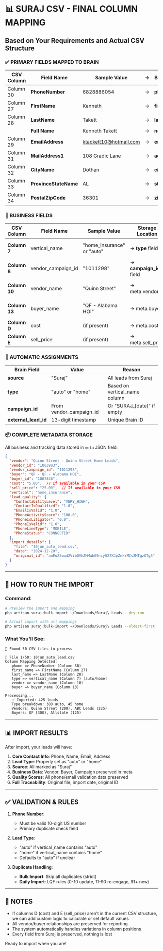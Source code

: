 # 📊 SURAJ CSV - FINAL COLUMN MAPPING

## Based on Your Requirements and Actual CSV Structure

### ✅ **PRIMARY FIELDS MAPPED TO BRAIN**

| CSV Column | Field Name | Sample Value | → | Brain Field | Notes |
|------------|------------|--------------|---|-------------|--------|
| Column 30 | **PhoneNumber** | 6828886054 | → | **phone** | Primary identifier |
| Column 27 | **FirstName** | Kenneth | → | **first_name** | |
| Column 28 | **LastName** | Takett | → | **last_name** | |
| | **Full Name** | Kenneth Takett | → | **name** | Combined |
| Column 29 | **EmailAddress** | ktackett10@hotmail.com | → | **email** | |
| Column 31 | **MailAddress1** | 108 Gradic Lane | → | **address** | |
| Column 32 | **CityName** | Dothan | → | **city** | |
| Column 33 | **ProvinceStateName** | AL | → | **state** | |
| Column 34 | **PostalZipCode** | 36301 | → | **zip_code** | |

### 💼 **BUSINESS FIELDS**

| CSV Column | Field Name | Sample Value | Storage Location | Purpose |
|------------|------------|--------------|------------------|---------|
| **Column 7** | vertical_name | "home_insurance" or "auto" | → **type** field | Determines if auto or home lead |
| **Column 8** | vendor_campaign_id | "1011298" | → **campaign_id** field | Vendor Campaign ID |
| **Column 10** | vendor_name | "Quinn Street" | → meta.vendor | Vendor (who you buy from) |
| **Column 13** | buyer_name | "QF - Alabama HOI" | → meta.buyer | Buyer (who buys from you) |
| **Column D** | cost | (if present) | → meta.cost | What you paid |
| **Column E** | sell_price | (if present) | → meta.sell_price | What you sell for |

### 🔄 **AUTOMATIC ASSIGNMENTS**

| Brain Field | Value | Reason |
|------------|-------|--------|
| **source** | "Suraj" | All leads from Suraj |
| **type** | "auto" or "home" | Based on vertical_name column |
| **campaign_id** | From vendor_campaign_id | Or "SURAJ_[date]" if empty |
| **external_lead_id** | 13-digit timestamp | Unique Brain ID |

### 📦 **COMPLETE METADATA STORAGE**

All business and tracking data stored in `meta` JSON field:

```json
{
  "vendor": "Quinn Street - Quinn Street Home Leads",
  "vendor_id": "1003803",
  "vendor_campaign_id": "1011298",
  "buyer": "QF - QF - Alabama HOI",
  "buyer_id": "1007846",
  "cost": "5.00",  // If available in your CSV
  "sell_price": "25.00",  // If available in your CSV
  "vertical": "home_insurance",
  "lead_quality": {
    "ContactabilityLevel": "VERY_HIGH",
    "ContactIsQualified": "1.0",
    "EmailIsValid": "1.0",
    "PhoneActivityScore": "100.0",
    "PhoneIsLitigator": "0.0",
    "PhoneIsValid": "1.0",
    "PhoneLineType": "MOBILE",
    "PhoneStatus": "CONNECTED"
  },
  "import_details": {
    "file": "10jun_auto_lead.csv",
    "date": "2024-12-20",
    "original_id": "amFuZ2wud2VibGVhZHMubG9ncy52ZXJpZnkrMCs2MTgzOTg5"
  }
}
```

---

## 🎯 **HOW TO RUN THE IMPORT**

### Command:
```bash
# Preview the import and mapping
php artisan suraj:bulk-import ~/Downloads/Suraj\ Leads --dry-run

# Actual import with all mappings
php artisan suraj:bulk-import ~/Downloads/Suraj\ Leads --oldest-first
```

### What You'll See:
```
📂 Found 50 CSV files to process

📄 File 1/50: 10jun_auto_lead.csv
Column Mapping Detected:
   phone => PhoneNumber (Column 30)
   first_name => FirstName (Column 27)
   last_name => LastName (Column 28)
   type => vertical_name (Column 7) [auto/home]
   vendor => vendor_name (Column 10)
   buyer => buyer_name (Column 13)
   
Processing...
   ✅ Imported: 425 leads
   Type breakdown: 380 auto, 45 home
   Vendors: Quinn Street (200), ABC Leads (225)
   Buyers: QF (300), Allstate (125)
```

---

## 📊 **IMPORT RESULTS**

After import, your leads will have:

1. **Core Contact Info**: Phone, Name, Email, Address
2. **Lead Type**: Properly set as "auto" or "home"
3. **Source**: All marked as "Suraj"
4. **Business Data**: Vendor, Buyer, Campaign preserved in meta
5. **Quality Scores**: All phone/email validation data preserved
6. **Full Traceability**: Original file, import date, original ID

---

## ✅ **VALIDATION & RULES**

1. **Phone Number**: 
   - Must be valid 10-digit US number
   - Primary duplicate check field

2. **Lead Type**:
   - "auto" if vertical_name contains "auto"
   - "home" if vertical_name contains "home"
   - Defaults to "auto" if unclear

3. **Duplicate Handling**:
   - **Bulk Import**: Skip all duplicates (strict)
   - **Daily Import**: LQF rules (0-10 update, 11-90 re-engage, 91+ new)

---

## 📝 **NOTES**

- If columns D (cost) and E (sell_price) aren't in the current CSV structure, we can add custom logic to calculate or set default values
- All vendor/buyer relationships are preserved for reporting
- The system automatically handles variations in column positions
- Every field from Suraj is preserved, nothing is lost

Ready to import when you are!

